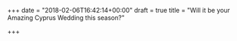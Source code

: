 +++
date = "2018-02-06T16:42:14+00:00"
draft = true
title = "Will it be your Amazing Cyprus Wedding this season?"

+++

